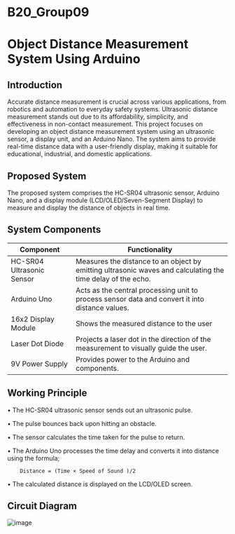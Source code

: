 # B20_Group09

# Object Distance Measurement System Using Arduino
## Introduction
Accurate distance measurement is crucial across various applications, from robotics and automation to everyday safety systems. Ultrasonic distance measurement stands out due to its affordability, simplicity, and effectiveness in non-contact measurement. This project focuses on developing an object distance measurement system using an ultrasonic sensor, a display unit, and an Arduino Nano. The system aims to provide real-time distance data with a user-friendly display, making it suitable for educational, industrial, and domestic applications.

## Proposed System
The proposed system comprises the HC-SR04 ultrasonic sensor, Arduino Nano, and a display module (LCD/OLED/Seven-Segment Display) to measure and display the distance of objects in real time.

## System Components
| Component  | Functionality |
| ------------- | ------------- |
| HC-SR04 Ultrasonic Sensor  | Measures the distance to an object by emitting ultrasonic waves and calculating the time delay of the echo.  |
| Arduino Uno  | Acts as the central processing unit to process sensor data and convert it into distance values.  |
| 16x2 Display Module  | Shows the measured distance to the user  |
| Laser Dot Diode  | Projects a laser dot in the direction of the measurement to visually guide the user.  |
| 9V Power Supply  | Provides power to the Arduino and components.  |

## Working Principle
•	The HC-SR04 ultrasonic sensor sends out an ultrasonic pulse.

•	The pulse bounces back upon hitting an obstacle.

•	The sensor calculates the time taken for the pulse to return.

•	The Arduino Uno processes the time delay and converts it into distance using the formula;

        Distance = (Time × Speed of Sound )/2
  
•	The calculated distance is displayed on the LCD/OLED screen.

## Circuit Diagram
![image](https://github.com/user-attachments/assets/520c726f-b4b4-4db2-8af0-17fa0da7c39e)

